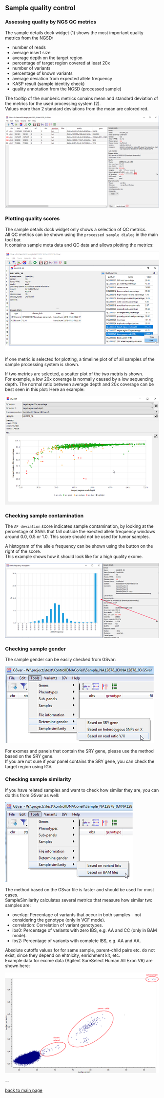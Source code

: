 ## Sample quality control

### Assessing quality by NGS QC metrics

The sample details dock widget (1) shows the most important quality metrics from the NGSD:

* number of reads
* average insert size
* average depth on the target region
* percentage of target region covered at least 20x
* number of variants
* percentage of known variants
* average deviation from expected allele frequency
* KASP result (sample identity check)
* quality annotation from the NGSD (processed sample)

The tooltip of the numberic metrics conains mean and standard deviation of the metrics for the used processing system (2).   
Values more than 2 standard deviations from the mean are colored red.

![alt text](qc1.png)

### Plotting quality scores

The sample details dock widget only shows a selection of QC metrics.  
All QC metrics can be shown using the `processed sample dialog` in the main tool bar.  
It contains sample meta data and QC data and allows plotting the metrics:


![alt text](qc_plot_metrics.png)

If one metric is selected for plotting, a timeline plot of of all samples of the sample processing system is shown.

If two metrics are selected, a scatter plot of the two metris is shown.  
For example, a low 20x coverage is normally caused by a low sequencing depth.
The normal ratio between average depth and 20x coverage can be best seen in this plot:
Here an example: 


![alt text](qc_plot_metrics2.png)




### Checking sample contamination

The `AF deviation` score indicates sample contamination, by looking at the percentage of SNVs that fall outside the exected allele frequency windows around 0.0, 0.5 or 1.0. This score should not be used for tumor samples.

A histogram of the allele frequency can be shown using the button on the right of the score.  
This example shows how it should look like for a high quality exome. 


![alt text](qc_af_deviation.png)

### Checking sample gender

The sample gender can be easily checked from GSvar:

![alt text](qc_sample_gender.png)

For exomes and panels that contain the SRY gene, please use the method based on the SRY gene.  
If you are not sure if your panel contains the SRY gene, you can check the target region using IGV.  

### Checking sample similarity

If you have related samples and want to check how similar they are, you can do this from GSvar as well:

![alt text](qc_sample_correlation1.png)

The method based on the GSvar file is faster and should be used for most cases.  
SampleSimilarity calculates several metrics that measure how similar two samples are:

 * overlap: Percentage of variants that occur in both samples - not considering the genotype (only in VCF mode).
 * correlation: Correlation of variant genotypes.
 * ibs0: Percentage of variants with zero IBS, e.g. AA and CC (only in BAM mode).
 * ibs2: Percentage of variants with complete IBS, e.g. AA and AA.

Absolute cutoffs values for for same sample, parent-child pairs etc. do not exist, since they depend on ehtnicity, enrichment kit, etc.   
Example data for exome data (Agilent SureSelect Human All Exon V6) are shown here:

![alt text](qc_sample_correlation_ssHAEv6.png)






--

[back to main page](index.md)









